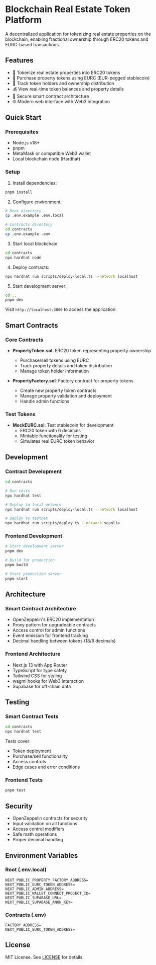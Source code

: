 # Blockchain Real Estate Token Platform

A decentralized application for tokenizing real estate properties on the blockchain, enabling fractional ownership through ERC20 tokens and EURC-based transactions.

## Features

- 🏢 Tokenize real estate properties into ERC20 tokens
- 💎 Purchase property tokens using EURC (EUR-pegged stablecoin)
- 👥 Track token holders and ownership distribution
- 💰 View real-time token balances and property details
- 🔐 Secure smart contract architecture
- 🌐 Modern web interface with Web3 integration

## Quick Start

### Prerequisites

- Node.js v18+
- pnpm
- MetaMask or compatible Web3 wallet
- Local blockchain node (Hardhat)

### Setup

1. Install dependencies:
```bash
pnpm install
```

2. Configure environment:
```bash
# Root directory
cp .env.example .env.local

# Contracts directory
cd contracts
cp .env.example .env
```

3. Start local blockchain:
```bash
cd contracts
npx hardhat node
```

4. Deploy contracts:
```bash
npx hardhat run scripts/deploy-local.ts --network localhost
```

5. Start development server:
```bash
cd ..
pnpm dev
```

Visit `http://localhost:3000` to access the application.

## Smart Contracts

### Core Contracts

- **PropertyToken.sol**: ERC20 token representing property ownership
  - Purchase/sell tokens using EURC
  - Track property details and token distribution
  - Manage token holder information

- **PropertyFactory.sol**: Factory contract for property tokens
  - Create new property token contracts
  - Manage property validation and deployment
  - Handle admin functions

### Test Tokens

- **MockEURC.sol**: Test stablecoin for development
  - ERC20 token with 6 decimals
  - Mintable functionality for testing
  - Simulates real EURC token behavior

## Development

### Contract Development

```bash
cd contracts

# Run tests
npx hardhat test

# Deploy to local network
npx hardhat run scripts/deploy-local.ts --network localhost

# Deploy to testnet
npx hardhat run scripts/deploy.ts --network sepolia
```

### Frontend Development

```bash
# Start development server
pnpm dev

# Build for production
pnpm build

# Start production server
pnpm start
```

## Architecture

### Smart Contract Architecture

- OpenZeppelin's ERC20 implementation
- Proxy pattern for upgradeable contracts
- Access control for admin functions
- Event emission for frontend tracking
- Decimal handling between tokens (18/6 decimals)

### Frontend Architecture

- Next.js 13 with App Router
- TypeScript for type safety
- Tailwind CSS for styling
- wagmi hooks for Web3 interaction
- Supabase for off-chain data

## Testing

### Smart Contract Tests

```bash
cd contracts
npx hardhat test
```

Tests cover:
- Token deployment
- Purchase/sell functionality
- Access controls
- Edge cases and error conditions

### Frontend Tests

```bash
pnpm test
```

## Security

- OpenZeppelin contracts for security
- Input validation on all functions
- Access control modifiers
- Safe math operations
- Proper decimal handling

## Environment Variables

### Root (.env.local)
```
NEXT_PUBLIC_PROPERTY_FACTORY_ADDRESS=
NEXT_PUBLIC_EURC_TOKEN_ADDRESS=
NEXT_PUBLIC_ADMIN_ADDRESS=
NEXT_PUBLIC_WALLET_CONNECT_PROJECT_ID=
NEXT_PUBLIC_SUPABASE_URL=
NEXT_PUBLIC_SUPABASE_ANON_KEY=
```

### Contracts (.env)
```
FACTORY_ADDRESS=
NEXT_PUBLIC_EURC_TOKEN_ADDRESS=
```

## License

MIT License. See [LICENSE](LICENSE) for details.
